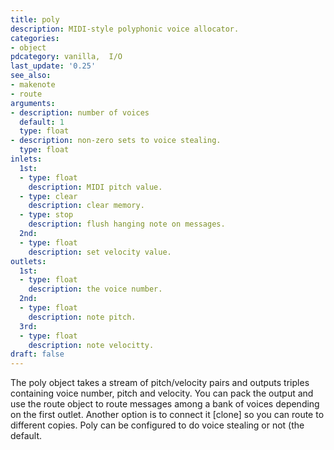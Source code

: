 ```yaml
---
title: poly
description: MIDI-style polyphonic voice allocator.
categories:
- object
pdcategory: vanilla,  I/O 
last_update: '0.25'
see_also:
- makenote
- route
arguments:
- description: number of voices 
  default: 1
  type: float
- description: non-zero sets to voice stealing.
  type: float
inlets:
  1st:
  - type: float
    description: MIDI pitch value.
  - type: clear
    description: clear memory.
  - type: stop
    description: flush hanging note on messages.
  2nd:
  - type: float
    description: set velocity value.
outlets:
  1st:
  - type: float
    description: the voice number.
  2nd:
  - type: float
    description: note pitch.
  3rd:
  - type: float
    description: note velocitty.
draft: false
---
```

The poly object takes a stream of pitch/velocity pairs and outputs triples containing voice number, pitch and velocity. You can pack the output and use the route object to route messages among a bank of voices depending on the first outlet. Another option is to connect it [clone] so you can route to different copies. Poly can be configured to do voice stealing or not (the default.
